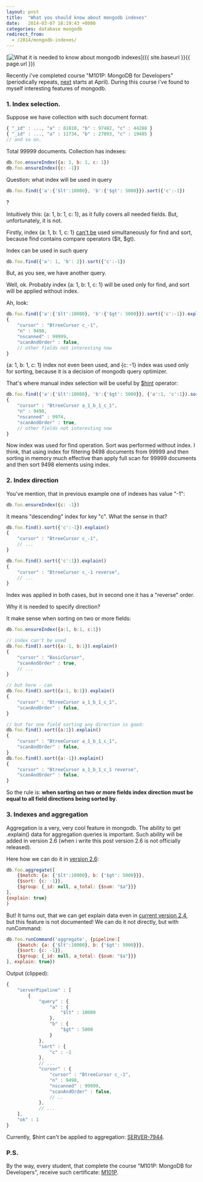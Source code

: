 ```yaml
---
layout: post
title:  "What you should know about mongodb indexes"
date:   2014-03-07 18:19:43 +0000
categories: database mongodb
redirect_from:
  - /2014/mongodb-indexes/
---
```


[![What it is needed to know about mongodb indexes](/assets/images/posts/2014-03-07-mongodb-indexes/mongoDB-logo_small.png "What it is needed to know about mongodb indexes")]({{ site.baseurl }}{{ page.url }})

Recently i've completed course "M101P: MongoDB for Developers" (periodically repeats, [next](https://education.mongodb.com/courses/10gen/M101P/2014_April/about) starts at April).
During this course i've found to myself interesting features of mongodb.

<!--more-->

### 1. Index selection.

Suppose we have collection with such document format:

```javascript
{ "_id" : ..., "a" : 81810, "b" : 97482, "c" : 44288 }
{ "_id" : ..., "a" : 11734, "b" : 27893, "c" : 19485 }
// and so on.
```

Total 99999 documents. Collection has indexes:

```javascript
db.foo.ensureIndex({a: 1, b: 1, c: 1})
db.foo.ensureIndex({c: -1})
```

Question: what index will be used in query

```javascript
db.foo.find({'a':{'$lt':10000}, 'b':{'$gt': 5000}}).sort({'c':-1}) 
```

?

Intuitively this: {a: 1, b: 1, c: 1}, as it fully covers all needed fields. But, unfortunately, it is not.

Firstly, index {a: 1, b: 1, c: 1} [can't be](http://docs.mongodb.org/manual/tutorial/sort-results-with-indexes/#use-indexes-to-sort-query-results) used simultaneously for find and sort, because find contains compare operators ($lt, $gt).

Index can be used in such query

```javascript
db.foo.find({'a': 1, 'b': 2}).sort({'c':-1})
```

But, as you see, we have another query.

Well, ok. Probably index {a: 1, b: 1, c: 1} will be used only for find, and sort will be applied without index.

Ah, look:

```javascript
db.foo.find({'a':{'$lt':10000}, 'b':{'$gt': 5000}}).sort({'c':-1}).explain()
{
    "cursor" : "BtreeCursor c_-1",
    "n" : 9498,
    "nscanned" : 99999,
    "scanAndOrder" : false,
    // other fields not interesting now
}
```

{a: 1, b: 1, c: 1} index not even been used, and {c: -1} index was used only for sorting, because it is a decision of mongodb query optimizer.

That's where manual index selection will be useful by [$hint](http://docs.mongodb.org/manual/reference/operator/meta/hint/) operator:

```javascript
db.foo.find({'a':{'$lt':10000}, 'b':{'$gt': 5000}}, {'a':1, 'c':1}).sort({'c':-1}).hint({a: 1, b: 1, c: 1}).explain()
{
    "cursor" : "BtreeCursor a_1_b_1_c_1",
    "n" : 9498,
    "nscanned" : 9974,
    "scanAndOrder" : true,
    // other fields not interesting now
}
```

Now index was used for find operation. Sort was performed without index. I think, that using index for filtering 9498 documents from 99999 and then sorting in memory much effective than apply full scan for 99999 documents and then sort 9498 elements using index.

### 2. Index direction

You've mention, that in previous example one of indexes has value "-1":

```javascript
db.foo.ensureIndex({c: -1})
```

It means "descending" index for key "c". What the sense in that?

```javascript
db.foo.find().sort({'c':-1}).explain()
{
    "cursor" : "BtreeCursor c_-1",
    // ...
}

db.foo.find().sort({'c':1}).explain()
{
    "cursor" : "BtreeCursor c_-1 reverse",
    // ...
}
```

Index was applied in both cases, but in second one it has a "reverse" order.

Why it is needed to specify direction?

It make sense when sorting on two or more fields:

```javascript
db.foo.ensureIndex({a:1, b:1, c:1})

// index can't be used
db.foo.find().sort({a:-1, b:1}).explain()
{
    "cursor" : "BasicCursor",
    "scanAndOrder" : true,
    // ...
}

// but here - can
db.foo.find().sort({a:1, b:1}).explain()
{
    "cursor" : "BtreeCursor a_1_b_1_c_1",
    "scanAndOrder" : false,
}

// but for one field sorting any direction is good:
db.foo.find().sort({a:1}).explain()
{
    "cursor" : "BtreeCursor a_1_b_1_c_1",
    "scanAndOrder" : false,
}
db.foo.find().sort({a:-1}).explain()
{
    "cursor" : "BtreeCursor a_1_b_1_c_1 reverse",
    "scanAndOrder" : false,
}
```

So the rule is: **when sorting on two or more fields index direction must be equal to all field directions being sorted by**.

### 3. Indexes and aggregation

Aggregation is a very, very cool feature in mongodb. The ability to get .explain() data for aggregation queries is important. Such ability will be added in version 2.6 (when i write this post version 2.6 is not officially released).

Here how we can do it in [version 2.6](http://docs.mongodb.org/master/release-notes/2.6/):

```javascript
db.foo.aggregate([
    {$match: {a: {'$lt':10000}, b: {'$gt': 5000}}},
    {$sort: {c: -1}},
    {$group: {_id: null, a_total: {$sum: "$a"}}}
],
{explain: true}
)
```

But! 
It turns out, that we can get explain data even in [current version 2.4](http://stackoverflow.com/a/19601769/821594), but this feature is not documented!
We can do it not directly, but with runCommand:

```javascript
db.foo.runCommand('aggregate', {pipeline:[
    {$match: {a: {'$lt':10000}, b: {'$gt': 5000}}},
    {$sort: {c: -1}},
    {$group: {_id: null, a_total: {$sum: "$a"}}}
], explain: true})

```
Output (clipped):

```javascript
{
    "serverPipeline" : [
        {
            "query" : {
                "a" : {
                    "$lt" : 10000
                },
                "b" : {
                    "$gt" : 5000
                }
            },
            "sort" : {
                "c" : -1
            },
            // ...
            "cursor" : {
                "cursor" : "BtreeCursor c_-1",
                "n" : 9498,
                "nscanned" : 99999,
                "scanAndOrder" : false,
                // ..
            },
            // ...
    ],
    "ok" : 1
}
```

Currently, $hint can't be applied to aggregation: [SERVER-7944](https://jira.mongodb.org/browse/SERVER-7944).

### P.S. 
By the way, every student, that complete the course "M101P: MongoDB for Developers", receive such certificate: [M101P](https://s3.amazonaws.com/edu-cert.10gen.com/downloads/01739dbdba0e46f7964b160203b4f749/Certificate.pdf).
